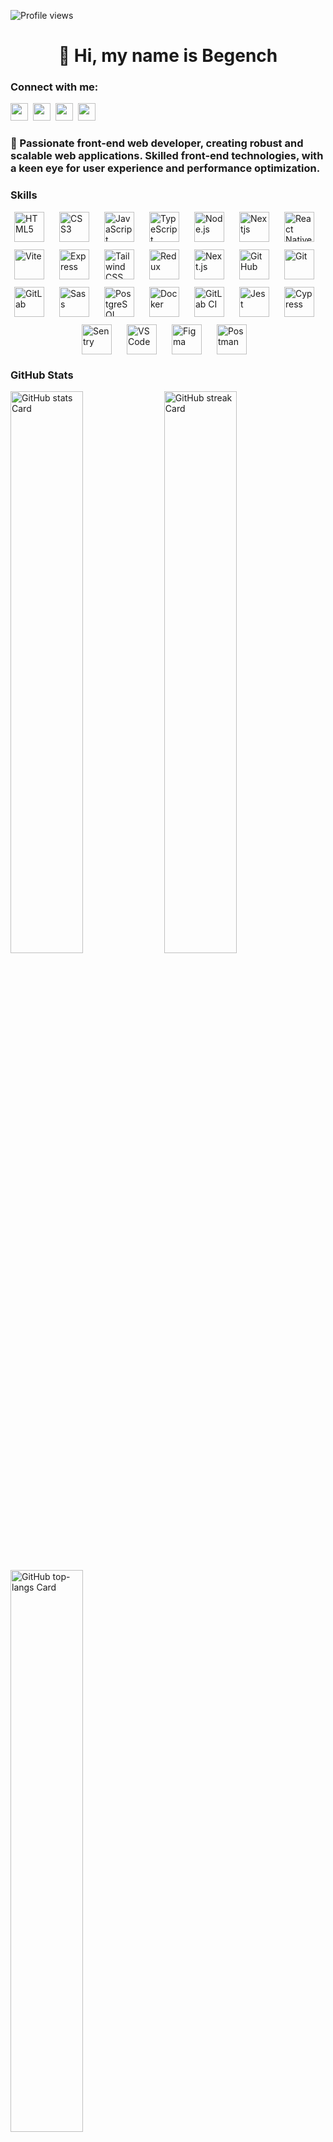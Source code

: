 ![Profile views](https://komarev.com/ghpvc/?username=bruno-keiko&label=Profile%20views&color=0e75b6&style=flat)

<div id="toc">
  <ul align="center" style="list-style: none">
    <summary>
      <h1>
        👋 Hi, my name is Begench
      </h1>
    </summary>
  </ul>
</div>

**<h3 align="left">Connect with me:</h3>** 
<p align="left"><a href="https://www.linkedin.com/in/sushil-magare" target="_blank"><img src="https://img.shields.io/badge/LinkedIn-0077B5?logo=linkedin&logoColor=white" height="28" style="margin-right: 4px"></a> <a href="https://twitter.com/Sushil__SM" target="_blank"><img src="https://img.shields.io/badge/Twitter-000000?logo=X&logoColor=white" height="28" style="margin-right: 4px"></a> <a href="gurbanmammedovbegench07@gmail.com" target="_blank"><img src="https://img.shields.io/badge/Gmail-D14836?style=for-the-badge&logo=gmail&logoColor=white" height="28" style="margin-right: 4px"></a> <a href="https://github.com/https://github.com/bruno-keiko" target="_blank"><img src="https://img.shields.io/badge/GitHub-100000?style=for-the-badge&logo=github&logoColor=white" height="28" style="margin-right: 4px"></a></p>

 **<h3 align="left">🚀 Passionate front-end web developer, creating robust and scalable web applications. Skilled front-end technologies, with a keen eye for user experience and performance optimization.</h3>**

 **<h3 align="left">Skills</h3>**

<div style="display: flex; flex-wrap: wrap; gap: 12px; justify-content: center;"><img src="https://cdn.jsdelivr.net/gh/devicons/devicon/icons/html5/html5-original.svg" height="48" alt="HTML5" style="margin-right: 12px"> <img src="https://cdn.jsdelivr.net/gh/devicons/devicon@latest/icons/css3/css3-original-wordmark.svg" height="48" alt="CSS3" style="margin-right: 12px"> <img src="https://skillicons.dev/icons?i=javascript" height="48" alt="JavaScript" style="margin-right: 12px"> <img src="https://skillicons.dev/icons?i=typescript" height="48" alt="TypeScript" style="margin-right: 12px"> <img src="https://skillicons.dev/icons?i=nodejs" height="48" alt="Node.js" style="margin-right: 12px"> <img src="https://skillicons.dev/icons?i=nextjs" height="48" alt="Nextjs" style="margin-right: 12px"> <img src="https://skillicons.dev/icons?i=react" height="48" alt="React Native" style="margin-right: 12px"> <img src="https://skillicons.dev/icons?i=vite" height="48" alt="Vite" style="margin-right: 12px"> <img src="https://skillicons.dev/icons?i=express" height="48" alt="Express" style="margin-right: 12px"> <img src="https://skillicons.dev/icons?i=tailwind" height="48" alt="Tailwind CSS" style="margin-right: 12px"> <img src="https://cdn.simpleicons.org/redux/764ABC" height="48" alt="Redux" style="margin-right: 12px"> <img src="https://skillicons.dev/icons?i=nextjs" height="48" alt="Next.js" style="margin-right: 12px"> <img src="https://cdn.simpleicons.org/github/181717" height="48" alt="GitHub" style="margin-right: 12px"> <img src="https://cdn.simpleicons.org/git/F1502F" height="48" alt="Git" style="margin-right: 12px"> <img src="https://cdn.simpleicons.org/gitlab/FC6D26" height="48" alt="GitLab" style="margin-right: 12px"> <img src="https://skillicons.dev/icons?i=sass" height="48" alt="Sass" style="margin-right: 12px"> <img src="https://skillicons.dev/icons?i=postgresql" height="48" alt="PostgreSQL" style="margin-right: 12px"> <img src="https://skillicons.dev/icons?i=docker" height="48" alt="Docker" style="margin-right: 12px"> <img src="https://skillicons.dev/icons?i=gitlab" height="48" alt="GitLab CI" style="margin-right: 12px"> <img src="https://skillicons.dev/icons?i=jest" height="48" alt="Jest" style="margin-right: 12px"> <img src="https://skillicons.dev/icons?i=cypress" height="48" alt="Cypress" style="margin-right: 12px"> <img src="https://skillicons.dev/icons?i=sentry" height="48" alt="Sentry" style="margin-right: 12px"> <img src="https://skillicons.dev/icons?i=vscode" height="48" alt="VSCode" style="margin-right: 12px"> <img src="https://skillicons.dev/icons?i=figma" height="48" alt="Figma" style="margin-right: 12px"> <img src="https://skillicons.dev/icons?i=postman" height="48" alt="Postman" style="margin-right: 12px"></div>

 **<h3 align="left">GitHub Stats</h3>**

<p align="left">
  <img width="48%" src="https://github-readme-stats.vercel.app/api?username=bruno-keiko&theme=react&hide_title=false&hide_rank=false&show_icons=false&include_all_commits=false&count_private=true&line_height=23" alt="GitHub stats Card" />
  <img width="48%" src="https://streak-stats.demolab.com/?user=bruno-keiko&theme=react&hide_border=false&date_format=M+j%5B%2C+Y%5D&mode=daily&hide_total_contributions=false&hide_current_streak=false&hide_longest_streak=false&card_height=200" alt="GitHub streak Card" />
</p>

<p align="left">
  <img width="48%" src="https://github-readme-stats.vercel.app/api/top-langs?username=bruno-keiko&theme=react&hide_title=false&layout=compact&langs_count=6&hide_progress=false&card_width=400" alt="GitHub top-langs Card" />
</p>

